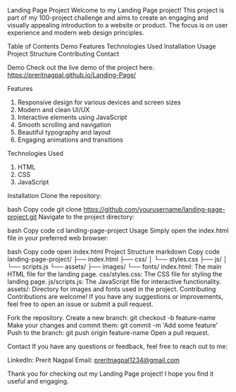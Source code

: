 Landing Page Project
Welcome to my Landing Page project! This project is part of my 100-project challenge and aims to create an engaging and visually appealing introduction to a website or product. The focus is on user experience and modern web design principles.

Table of Contents
Demo
Features
Technologies Used
Installation
Usage
Project Structure
Contributing
Contact


Demo
Check out the live demo of the project here.
https://preritnagpal.github.io/Landing-Page/

Features
1. Responsive design for various devices and screen sizes
2. Modern and clean UI/UX
3. Interactive elements using JavaScript
4. Smooth scrolling and navigation
5. Beautiful typography and layout
6. Engaging animations and transitions

Technologies Used
1. HTML
2. CSS
3. JavaScript

Installation
Clone the repository:

bash
Copy code
git clone https://github.com/yourusername/landing-page-project.git
Navigate to the project directory:

bash
Copy code
cd landing-page-project
Usage
Simply open the index.html file in your preferred web browser:

bash
Copy code
open index.html
Project Structure
markdown
Copy code
landing-page-project/
├── index.html
├── css/
│   └── styles.css
├── js/
│   └── scripts.js
└── assets/
    ├── images/
    └── fonts/
index.html: The main HTML file for the landing page.
css/styles.css: The CSS file for styling the landing page.
js/scripts.js: The JavaScript file for interactive functionality.
assets/: Directory for images and fonts used in the project.
Contributing
Contributions are welcome! If you have any suggestions or improvements, feel free to open an issue or submit a pull request.

Fork the repository.
Create a new branch: git checkout -b feature-name
Make your changes and commit them: git commit -m 'Add some feature'
Push to the branch: git push origin feature-name
Open a pull request.

Contact
If you have any questions or feedback, feel free to reach out to me:

LinkedIn: Prerit Nagpal
Email: preritnagpal1234@gmail.com

Thank you for checking out my Landing Page project! I hope you find it useful and engaging.






